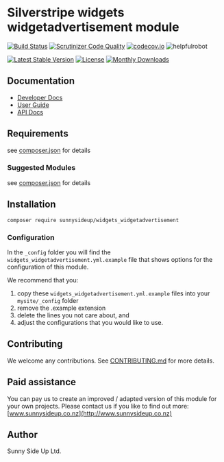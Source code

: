 # Silverstripe widgets widgetadvertisement module
[![Build Status](https://travis-ci.org/sunnysideup/silverstripe-widgets_widgetadvertisement.svg?branch=master)](https://travis-ci.org/sunnysideup/silverstripe-widgets_widgetadvertisement)
[![Scrutinizer Code Quality](https://scrutinizer-ci.com/g/sunnysideup/silverstripe-widgets_widgetadvertisement/badges/quality-score.png?b=master)](https://scrutinizer-ci.com/g/sunnysideup/silverstripe-widgets_widgetadvertisement/?branch=master)
[![codecov.io](https://codecov.io/github/sunnysideup/silverstripe-widgets_widgetadvertisement/coverage.svg?branch=master)](https://codecov.io/github/sunnysideup/silverstripe-widgets_widgetadvertisement?branch=master)
![helpfulrobot](https://helpfulrobot.io/sunnysideup/widgets_widgetadvertisement/badge)

[![Latest Stable Version](https://poser.pugx.org/sunnysideup/widgets_widgetadvertisement/version)](https://packagist.org/packages/sunnysideup/widgets_widgetadvertisement)
[![License](https://poser.pugx.org/sunnysideup/widgets_widgetadvertisement/license)](https://packagist.org/packages/sunnysideup/widgets_widgetadvertisement)
[![Monthly Downloads](https://poser.pugx.org/sunnysideup/widgets_widgetadvertisement/d/monthly)](https://packagist.org/packages/sunnysideup/widgets_widgetadvertisement)


## Documentation



 * [Developer Docs](docs/en/INDEX.md)
 * [User Guide](docs/en/userguide.md)
 * [API Docs](http://docs.ssmods.com/sunnysideup/widgets_widgetadvertisement)

## Requirements



see [composer.json](composer.json) for details

### Suggested Modules



see [composer.json](composer.json) for details


## Installation


```
composer require sunnysideup/widgets_widgetadvertisement
```

### Configuration



In the `_config` folder you will find the `widgets_widgetadvertisement.yml.example`
file that shows options for the configuration of this module.

We recommend that you:

  1. copy these `widgets_widgetadvertisement.yml.example` files into your
`mysite/_config` folder
  2. remove the .example extension
  3. delete the lines you not care about, and
  4. adjust the configurations that you would like to use.


## Contributing



We welcome any contributions. See [CONTRIBUTING.md](CONTRIBUTING.md) for more details.

## Paid assistance



You can pay us to create an improved / adapted version of this module for your own projects.  Please contact us if you like to find out more: [www.sunnysideup.co.nz](http://www.sunnysideup.co.nz)

## Author



Sunny Side Up Ltd.
